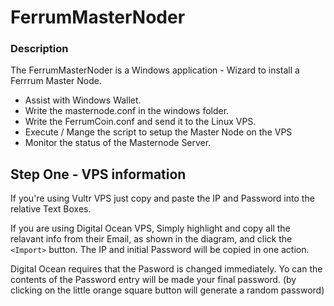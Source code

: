 # FerrumMasterNoder

###  Description

The FerrumMasterNoder is a Windows application - Wizard to install a Ferrrum Master Node.
* Assist with Windows Wallet.  
* Write the masternode.conf in the windows folder.
* Write the FerrumCoin.conf and send it to the Linux VPS.
* Execute / Mange the script to setup the Master Node on the VPS
* Monitor the status of the Masternode Server.

## Step One - VPS information

If you're using Vultr VPS just copy and paste the IP and Password into the relative Text Boxes.

If you are using Digital Ocean VPS, Simply highlight and copy all the relavant info from their Email, as shown in the diagram, and click the  `<Import>` button. The IP and initial Password will be copied in one action.  

Digital Ocean requires that the Pasword is changed immediately.  Yo can the contents of the Password entry will be made your final password.  (by clicking on the little orange square button will generate a random password)


